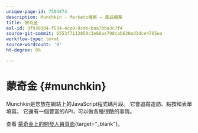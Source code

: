 ```yaml
---
unique-page-id: 7504874
description: Munchkin - Marketo檔案 — 產品檔案
title: 蒙奇金
exl-id: 3f9303d4-f534-4ce0-9cde-baa7bba3c7f4
source-git-commit: 6553f7112859c3e68ae798cab630ed3dce4765ea
workflow-type: tm+mt
source-wordcount: '0'
ht-degree: 0%

---
```


# 蒙奇金 {#munchkin}

Munchkin是您放在網站上的JavaScript程式碼片段。 它會追蹤造訪、點按和表單填寫。 它還有一個豐富的API，可以做各種很酷的事情。

查看 [蒙奇金上的開發人員頁面](https://developers.marketo.com/documentation/websites/lead-tracking-munchkin-js/){target=&quot;_blank&quot;}。
